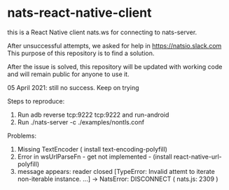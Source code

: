 # nats-react-native-client
this is a React Native client  nats.ws  for connecting to nats-server.

After unsuccessful attempts, we asked for help in https://natsio.slack.com
This purpose of this repository is to find a solution.

After the issue is solved, this repository will be updated with working code and will remain public for anyone to use it.

05 April 2021: still no success. Keep on trying

Steps to reproduce:
1. Run adb reverse tcp:9222 tcp:9222 and run-android
2. Run  ./nats-server -c ./examples/nontls.conf

Problems: 
1. Missing  TextEncoder ( install text-encoding-polyfill)
2. Error in wsUrlParseFn - get not implemented - (install react-native-url-polyfill)
3. message appears:  reader closed [TypeError: Invalid attemt to iterate non-iterable instance. ...] -> NatsError: DISCONNECT 
( nats.js: 2309 )
